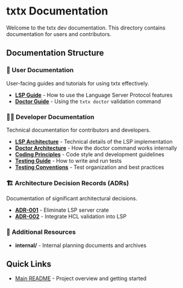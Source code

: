 # txtx Documentation

Welcome to the txtx dev documentation. This directory contains documentation for users and contributors.

## Documentation Structure

### 📘 User Documentation

User-facing guides and tutorials for using txtx effectively.

- [**LSP Guide**](user/lsp-guide.md) - How to use the Language Server Protocol features
- [**Doctor Guide**](user/doctor-guide.md) - Using the `txtx doctor` validation command

### 👩‍💻 Developer Documentation

Technical documentation for contributors and developers.

- [**LSP Architecture**](developer/lsp-architecture.md) - Technical details of the LSP implementation
- [**Doctor Architecture**](developer/doctor-architecture.md) - How the doctor command works internally
- [**Coding Principles**](developer/CODING_PRINCIPLES.md) - Code style and development guidelines
- [**Testing Guide**](developer/TESTING_GUIDE.md) - How to write and run tests
- [**Testing Conventions**](developer/TESTING_CONVENTIONS.md) - Test organization and best practices

### 🏗️ Architecture Decision Records (ADRs)

Documentation of significant architectural decisions.

- [**ADR-001**](adr/001-eliminate-lsp-server-crate.md) - Eliminate LSP server crate
- [**ADR-002**](adr/002-integrate-hcl-validation-into-lsp.md) - Integrate HCL validation into LSP

### 📁 Additional Resources

- **internal/** - Internal planning documents and archives

## Quick Links

- [Main README](../README.md) - Project overview and getting started
